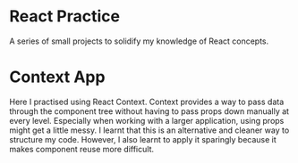 # React Practice
A series of small projects to solidify my knowledge of React concepts.

# Context App
Here I practised using React Context. Context provides a way to pass data through the component tree without having to pass props down manually at every level. Especially when working with a larger application, using props might get a little messy. I learnt that this is an alternative and cleaner way to structure my code. However, I also learnt to apply it sparingly because it makes component reuse more difficult. 
